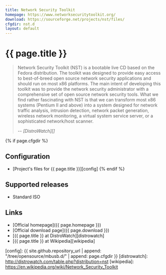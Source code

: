 ```yaml
---
title: Network Security Toolkit
homepage: https://www.networksecuritytoolkit.org/
download: https://sourceforge.net/projects/nst/files/
cfgdir: nst.d
layout: default
---
```


# {{ page.title }}

> Network Security Toolkit (NST) is a bootable live CD based on the Fedora
> distribution. The toolkit was designed to provide easy access to best-of-breed
> open source network security applications and should run on most x86
> platforms. The main intent of developing this toolkit was to provide the
> network security administrator with a comprehensive set of open source network
> security tools. What we find rather fascinating with NST is that we can
> transform most x86 systems (Pentium II and above) into a system designed for
> network traffic analysis, intrusion detection, network packet generation,
> wireless network monitoring, a virtual system service server, or a
> sophisticated network/host scanner.
>
> -- <cite markdown="1">[DistroWatch][]</cite>


{% if page.cfgdir %}
## Configuration

- [Project's files for {{ page.title }}][config]
{% endif %}


## Supported releases

- Standard ISO


## Links

- [Official homepage]({{ page.homepage }})
- [Official download page]({{ page.download }})
- [{{ page.title }} at DistroWatch][distrowatch]
- [{{ page.title }} at Wikipedia][wikipedia]


[config]: {{ site.github.repository_url | append: "/tree/opensource/mbusb.d/" | append: page.cfgdir }}
[distrowatch]: http://distrowatch.com/table.php?distribution=nst
[wikipedia]: https://en.wikipedia.org/wiki/Network_Security_Toolkit
